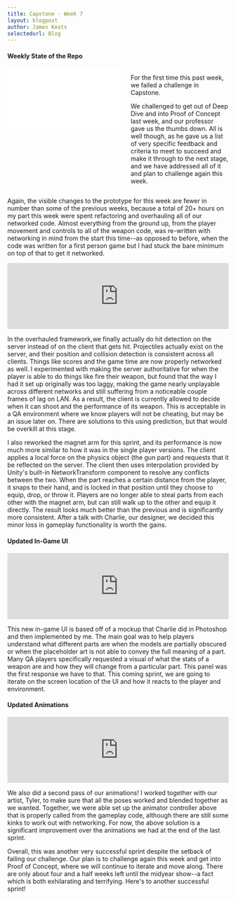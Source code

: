```yaml
---
title: Capstone - Week 7
layout: blogpost
author: James Keats
selectedurl: Blog
---
```

#### Weekly State of the Repo

<div class="columns">
    <div class="col-4 col-s-12">
        <div class="elementTextWrapper">
            <div>
                <div class="zpAlignPos" style="text-align:center;"> <iframe allowfullscreen="true" width="260px" height="150px" frameborder="0" src="//www.youtube.com/embed/_asNhzXq72w?wmode=transparent"></iframe> </div>
            </div>
        </div>
    </div>
    <div class="col-8 col-s-12">
                <p>For the first time this past week, we failed a challenge in Capstone.</p>
                <p>We challenged to get out of Deep Dive and into Proof of Concept last week, and our professor gave us the thumbs down. All is well though, as he gave us a list of very specific feedback and criteria to meet to succeed and make it through to the next stage, and we have addressed all of it and plan to challenge again this week.</p>
    </div>
</div>

<!--more-->

Again, the visible changes to the prototype for this week are fewer in number than some of the previous weeks, because a total of 20+ hours on my part this week were spent refactoring and overhauling all of our networked code. Almost everything from the ground up, from the player movement and controls to all of the weapon code, was re-written with networking in mind from the start this time--as opposed to before, when the code was written for a first person game but I had stuck the bare minimum on top of that to get it networked.

<p>
    <iframe class="video-container" allowfullscreen="true" width="100%" frameborder="0" 
        src="https://player.vimeo.com/video/238822550?color=ff9933&amp;loop=1&amp;byline=0&amp;portrait=0"> </iframe>
</p>

In the overhauled framework,we finally actually do hit detection on the server instead of on the client that gets hit. Projectiles actually exist on the server, and their position and collision detection is consistent across all clients. Things like scores and the game time are now properly networked as well. I experimented with making the server authoritative for when the player is able to do things like fire their weapon, but found that the way I had it set up originally was too laggy, making the game nearly unplayable across different networks and still suffering from a noticeable couple frames of lag on LAN. As a result, the client is currently allowed to decide when it can shoot and the performance of its weapon. This is acceptable in a QA environment where we know players will not be cheating, but may be an issue later on. There are solutions to this using prediction, but that would be overkill at this stage.

I also reworked the magnet arm for this sprint, and its performance is now much more similar to how it was in the single player versions. The client applies a local force on the physics object (the gun part) and requests that it be reflected on the server. The client then uses interpolation provided by Unity's built-in NetworkTransform component to resolve any conflicts between the two. When the part reaches a certain distance from the player, it snaps to their hand, and is locked in that position until they choose to equip, drop, or throw it. Players are no longer able to steal parts from each other with the magnet arm, but can still walk up to the other and equip it directly. The result looks much better than the previous and is significantly more consistent. After a talk with Charlie, our designer, we decided this minor loss in gameplay functionality is worth the gains.

#### Updated In-Game UI

<p>
    <iframe class="video-container" allowfullscreen="true" width="100%" frameborder="0" 
        src="https://player.vimeo.com/video/238822538?color=ff9933&amp;loop=1&amp;byline=0&amp;portrait=0"> </iframe>
</p>

This new in-game UI is based off of a mockup that Charlie did in Photoshop and then implemented by me. The main goal was to help players understand what different parts are when the models are partially obscured or when the placeholder art is not able to convey the full meaning of a part. Many QA players specifically requested a visual of what the stats of a weapon are and how they will change from a particular part. This panel was the first response we have to that. This coming sprint, we are going to iterate on the screen location of the UI and how it reacts to the player and environment.

#### Updated Animations

<p>
    <iframe class="video-container" allowfullscreen="true" width="100%" frameborder="0" 
        src="https://player.vimeo.com/video/238822546?color=ff9933&amp;loop=1&amp;byline=0&amp;portrait=0"> </iframe>
</p>

We also did a second pass of our animations! I worked together with our artist, Tyler, to make sure that all the poses worked and blended together as we wanted. Together, we were able set up the animator controller above that is properly called from the gameplay code, although there are still some kinks to work out with networking. For now, the above solution is a significant improvement over the animations we had at the end of the last sprint.

Overall, this was another very successful sprint despite the setback of failing our challenge. Our plan is to challenge again this week and get into Proof of Concept, where we will continue to iterate and move along. There are only about four and a half weeks left until the midyear show--a fact which is both exhilarating and terrifying. Here's to another successful sprint!
